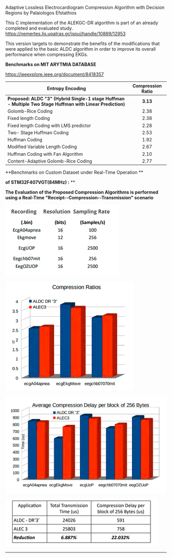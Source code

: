 Adaptive Lossless Electrocardiogram Compression Algorithm with Decision Regions
by Palaiologos Efstathios

This C implementation of the ALEKGC-DR algorithm is part of an already completed and evaluated study. 
https://nemertes.lis.upatras.gr/jspui/handle/10889/12953

This version targets to demonstrate the benefits of the modifications that were applied to the basic ALDC algorithm in order to improve its overall performance when compressing EKGs.



**Benchmarks on MIT ARYTMIA DATABASE**

https://ieeexplore.ieee.org/document/8418357

| Entropy Encoding                                             | Compression Ratio |
| ------------------------------------------------------------ | :---------------: |
| **Proposed: ALDC "3" (Hybrid Single-1 stage Huffman - Multiple Two Stage Huffman with Linear Prediction)** |     **3.13**      |
| Golomb-Rice Coding                                           |       2.38        |
| Fixed length Coding                                          |       2.38        |
| Fixed length  Coding with LMS predictor                      |       2.28        |
| Two- Stage Huffman Coding                                    |       2.53        |
| Huffman Coding                                               |       1.92        |
| Modified Variable Length Coding                              |       2.67        |
| Huffman Coding with Fan Algorithm                            |       2.10        |
| Content-Adaptive Golomb-Rice Coding                          |       2.77        |









**Benchmarks on Custom Dataset under Real-Time Operation **

**of  STM32F407VGT(84MHz) :** **

**The Evaluation of the Proposed Compression Algorithms  is performed using a Real-Time "Receipt--Compression--Transmission" scenario**



![1](./png/1.PNG)

![1](./png/2.PNG)

![1](./png/3.PNG)



![1](./png/4.PNG)



****

